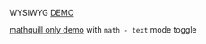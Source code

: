 WYSIWYG [DEMO](http://scaljeri.github.io/mathquill-editor)

[mathquill only demo](https://jsfiddle.net/af5zs6jd/8/) with `math - text` mode toggle

